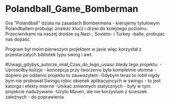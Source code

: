# Polandball_Game_Bomberman

Gra "Polandball" dziala na zasadach Bombermana - kierujemy tytułowym Polandballem próbując znalezc klucz i drzwi do kolejnego poziomu. Przeciwnikami na naszej drodze są Nazi-, Sovieto- i Turkey -balle, probujac nas dopaść

Program był moim pierwszym projektem w javie więc korzystał z przestarzałych bibliotek typu swing i awt. 

#Uwagi_gdybyś_autorze_miał_Czas_do_tego_usiasc
bledy tego projektu:
-Uprościłby kolizje - koncepcja przy tworzeniu była kompletnie ułomna - dopiero po oddaniu projektu to zauważyłem
-Gdybym teraz to robił nigdy bym nie probował Swingu robic okienek aplikacyjncych w swingu - to jest katorga i efekty mierne
-Unikać zmiennych statycznych - były w tym projekcie nadużywane
-Użyto Maven, ale nie korzystam z ścieszek zależnych - do poprawienia
